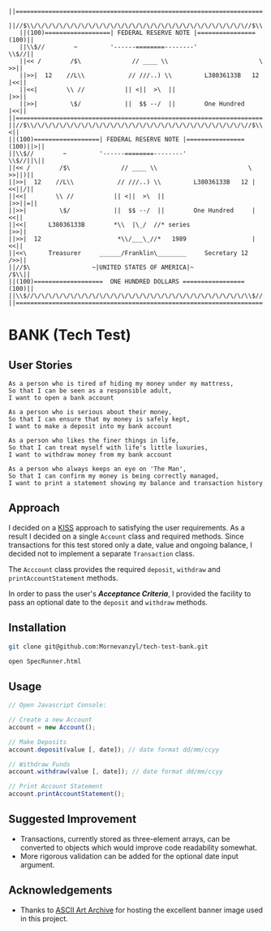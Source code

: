 ```
   ||====================================================================||
   ||//$\\/\/\/\/\/\/\/\/\/\/\/\/\/\/\/\/\/\/\/\/\/\/\/\/\/\/\/\/\/\//$\\||
   ||(100)==================| FEDERAL RESERVE NOTE |================(100)||
   ||\\$//        ~         '------========--------'                \\$//||
   ||<< /        /$\              // ____ \\                         \ >>||
   ||>>|  12    //L\\            // ///..) \\         L38036133B   12 |<<||
   ||<<|        \\ //           || <||  >\  ||                        |>>||
   ||>>|         \$/            ||  $$ --/  ||        One Hundred     |<<||
||====================================================================||>||
||//$\\/\/\/\/\/\/\/\/\/\/\/\/\/\/\/\/\/\/\/\/\/\/\/\/\/\/\/\/\/\//$\\||<||
||(100)==================| FEDERAL RESERVE NOTE |================(100)||>||
||\\$//        ~         '------========--------'                \\$//||\||
||<< /        /$\              // ____ \\                         \ >>||)||
||>>|  12    //L\\            // ///..) \\         L38036133B   12 |<<||/||
||<<|        \\ //           || <||  >\  ||                        |>>||=||
||>>|         \$/            ||  $$ --/  ||        One Hundred     |<<||
||<<|      L38036133B        *\\  |\_/  //* series                 |>>||
||>>|  12                     *\\/___\_//*   1989                  |<<||
||<<\      Treasurer     ______/Franklin\________     Secretary 12 />>||
||//$\                 ~|UNITED STATES OF AMERICA|~               /$\\||
||(100)===================  ONE HUNDRED DOLLARS =================(100)||
||\\$//\/\/\/\/\/\/\/\/\/\/\/\/\/\/\/\/\/\/\/\/\/\/\/\/\/\/\/\/\/\\$//||
||====================================================================||
```

# BANK (Tech Test)

## User Stories
```
As a person who is tired of hiding my money under my mattress,
So that I can be seen as a responsible adult,
I want to open a bank account
```
```
As a person who is serious about their money,
So that I can ensure that my money is safely kept,
I want to make a deposit into my bank account
```
```
As a person who likes the finer things in life,
So that I can treat myself with life's little luxuries,
I want to withdraw money from my bank account
```
```
As a person who always keeps an eye on 'The Man',
So that I can confirm my money is being correctly managed,
I want to print a statement showing my balance and transaction history
```

## Approach
I decided on a [KISS](https://en.wikipedia.org/wiki/KISS_principle) approach to satisfying the user requirements. As a result I decided on a single `Account` class and required methods. Since transactions for this test stored only a date, value and ongoing balance, I decided not to implement a separate `Transaction` class.

The `Acccount` class provides the required `deposit`, `withdraw` and `printAccountStatement` methods.

In order to pass the user's ***Acceptance Criteria***, I provided the facility to pass an optional date to the `deposit` and `withdraw` methods.

## Installation
```bash
git clone git@github.com:Mornevanzyl/tech-test-bank.git

open SpecRunner.html
```

## Usage

```Javascript
// Open Javascript Console:

// Create a new Account
account = new Account();

// Make Deposits
account.deposit(value [, date]); // date format dd/mm/ccyy

// Withdraw Funds
account.withdraw(value [, date]); // date format dd/mm/ccyy

// Print Account Statement
account.printAccountStatement();
```
## Suggested Improvement
- Transactions, currently stored as three-element arrays, can be converted to objects which would improve code readability somewhat.
- More rigorous validation can be added for the optional date input argument. 
## Acknowledgements

- Thanks to [ASCII Art Archive](https://www.asciiart.eu/miscellaneous/money) for hosting the excellent banner image used in this project.
